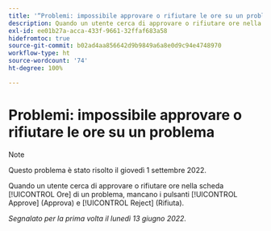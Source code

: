 ```yaml
---
title: '“Problemi: impossibile approvare o rifiutare le ore su un problema”'
description: Quando un utente cerca di approvare o rifiutare ore nella scheda [!UICONTROL Ore] di un problema, mancano i pulsanti [!UICONTROL Approve] (Approva) e [!UICONTROL Reject] (Rifiuta).
exl-id: ee01b27a-acca-433f-9661-32ffaf683a58
hidefromtoc: true
source-git-commit: b02ad4aa856642d9b9849a6a8e0d9c94e4748970
workflow-type: ht
source-wordcount: '74'
ht-degree: 100%

---
```


# Problemi: impossibile approvare o rifiutare le ore su un problema

>[!NOTE]
>
>Questo problema è stato risolto il giovedì 1 settembre 2022.

Quando un utente cerca di approvare o rifiutare ore nella scheda [!UICONTROL Ore] di un problema, mancano i pulsanti [!UICONTROL Approve] (Approva) e [!UICONTROL Reject] (Rifiuta).

_Segnalato per la prima volta il lunedì 13 giugno 2022._
